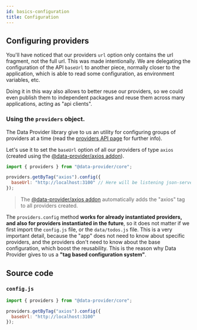 ```yaml
---
id: basics-configuration
title: Configuration
---
```


## Configuring providers

You'll have noticed that our providers `url` option only contains the url fragment, not the full url. This was made intentionally. We are delegating the configuration of the API `baseUrl` to another piece, normally closer to the application, which is able to read some configuration, as environment variables, etc.

Doing it in this way also allows to better reuse our providers, so we could even publish them to independent packages and reuse them across many applications, acting as "api clients".

### Using the `providers` object.

The Data Provider library give to us an utility for configuring groups of providers at a time (read the [providers API page](api-providers.md) for further info).

Let's use it to set the `baseUrl` option of all our providers of type `axios` (created using the [@data-provider/axios addon][data-provider-axios]).

```javascript
import { providers } from "@data-provider/core";

providers.getByTag("axios").config({
  baseUrl: "http://localhost:3100" // Here will be listening json-server
});
```

> The [@data-provider/axios addon][data-provider-axios] automatically adds the "axios" tag to all providers created.

The `providers.config` method __works for already instantiated providers, and also for providers instantiated in the future__, so it does not matter if we first import the `config.js` file, or the `data/todos.js` file. This is a very important detail, because the "app" does not need to know about specific providers, and the providers don't need to know about the base configuration, which boost the reusability. This is the reason why Data Provider gives to us a __"tag based configuration system"__.

## Source code

### `config.js`

```javascript
import { providers } from "@data-provider/core";

providers.getByTag("axios").config({
  baseUrl: "http://localhost:3100"
});
```

[data-provider-axios]: https://www.npmjs.com/package/@data-provider/axios
